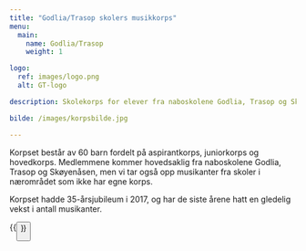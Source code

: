 ```yaml
---
title: "Godlia/Trasop skolers musikkorps"
menu:
  main:
    name: Godlia/Trasop
    weight: 1

logo:
  ref: images/logo.png
  alt: GT-logo

description: Skolekorps for elever fra naboskolene Godlia, Trasop og Skøyenåsen.

bilde: /images/korpsbilde.jpg

---
```


Korpset består av 60 barn fordelt på aspirantkorps, juniorkorps og hovedkorps. Medlemmene kommer hovedsaklig fra naboskolene Godlia, Trasop og Skøyenåsen, men vi tar også opp musikanter fra skoler i nærområdet som ikke har egne korps.

Korpset hadde 35-årsjubileum i 2017, og har de siste årene hatt en gledelig vekst i antall musikanter.

{{<button link="bli_medlem" tekst="Bli medlem" >}}
